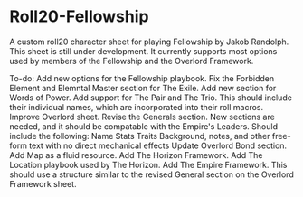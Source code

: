 # Roll20-Fellowship

A custom roll20 character sheet for playing Fellowship by Jakob Randolph.
This sheet is still under development. It currently supports most options used by members of the Fellowship and the Overlord Framework.

To-do:
  Add new options for the Fellowship playbook.
    Fix the Forbidden Element and Elemntal Master section for The Exile.
    Add new section for Words of Power.
    Add support for The Pair and The Trio.
      This should include their individual names, which are incorporated into their roll macros.
  Improve Overlord sheet.
    Revise the Generals section. New sections are needed, and it should be compatable with the Empire's Leaders. Should include the following:
      Name
      Stats
      Traits
      Background, notes, and other free-form text with no direct mechanical effects
    Update Overlord Bond section.
  Add Map as a fluid resource. 
  Add The Horizon Framework.
  Add The Location playbook used by The Horizon.
  Add The Empire Framework.
    This should use a structure similar to the revised General section on the Overlord Framework sheet. 
